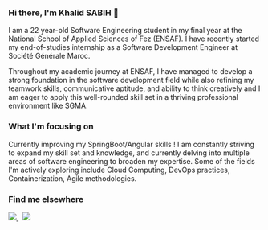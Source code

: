 ### Hi there, I'm Khalid SABIH 👋

I am a 22 year-old Software Engineering student in my final year at the National School of Applied Sciences of Fez (ENSAF). I have recently started my end-of-studies internship as a Software Development Engineer at Société Générale Maroc.

Throughout my academic journey at ENSAF, I have managed to develop a strong foundation in the software development field while also refining my teamwork skills, communicative aptitude, and ability to think creatively and I am eager to apply this well-rounded skill set in a thriving professional environment like SGMA. 

### What I'm focusing on

Currently improving my SpringBoot/Angular skills !
I am constantly striving to expand my skill set and knowledge, and currently delving into multiple areas of software engineering to broaden my expertise. Some of the fields I'm actively exploring include Cloud Computing, DevOps practices, Containerization, Agile methodologies.

### Find me elsewhere

<a href="https://www.linkedin.com/in/khalid-sabih-3569b9210/">
<img src="https://img.shields.io/badge/LinkedIn-0077B5?style=for-the-badge&logo=linkedin&logoColor=white" />
</a>
&nbsp; 
<a href="https://www.facebook.com/khalide.sabih">
<img src="https://img.shields.io/badge/Facebook-1877F2?style=for-the-badge&logo=facebook&logoColor=white" />
</a>

<!--
**ChronoStone/ChronoStone** is a ✨ _special_ ✨ repository because its `README.md` (this file) appears on your GitHub profile.

I am a 22 year-old Software Engineering student in my final year at the National School of Applied Sciences of Fez (ENSAF). I have recently started my end-of-studies internship as a Software Development Engineer at Société Générale Maroc.

Throughout my academic journey at ENSAF, I have managed to develop a strong foundation in the software development field while also refining my teamwork skills, communicative aptitude, and ability to think creatively and I am eager to apply this well-rounded skill set in a thriving professional environment like SGMA. 

- 🔭 I’m currently focusing on ...

Here are some ideas to get you started:

- 🔭 I’m currently working on ...
- 🌱 I’m currently learning ...
- 👯 I’m looking to collaborate on ...
- 🤔 I’m looking for help with ...
- 💬 Ask me about ...
- 📫 How to reach me: ...
- 😄 Pronouns: ...
- ⚡ Fun fact: ...
-->
